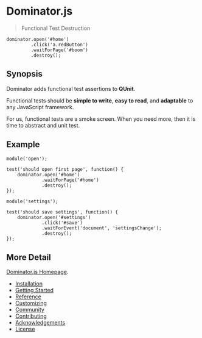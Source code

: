 Dominator.js
============

> Functional Test Destruction

    dominator.open('#home')
             .click('a.redButton')
             .waitForPage('#boom')
             .destroy();

Synopsis
--------

Dominator adds functional test assertions to __QUnit__.

Functional tests should be __simple to write__, __easy to read__, and __adaptable__ to any JavaScript framework.

For us, functional tests are a smoke screen. When you need more, then it is time to abstract and unit test.

Example
-------

    module('open');

    test('should open first page', function() {
        dominator.open('#home')
                 .waitForPage('#home')
                 .destroy();
    });

    module('settings');

    test('should save settings', function() {
        dominator.open('#settings')
                 .click('#save')
                 .waitForEvent('document', 'settingsChange');
                 .destroy();
    });

More Detail
-----------

[Dominator.js Homepage](http://mwbrooks.github.com/dominator.js/).

- [Installation](http://mwbrooks.github.com/dominator.js/#installing)
- [Getting Started](http://mwbrooks.github.com/dominator.js/#getting-started)
- [Reference](http://mwbrooks.github.com/dominator.js/#reference)
- [Customizing](http://mwbrooks.github.com/dominator.js/#customizing)
- [Community](http://mwbrooks.github.com/dominator.js/#community)
- [Contributing](http://mwbrooks.github.com/dominator.js/#contribute)
- [Acknowledgements](http://mwbrooks.github.com/dominator.js/#acknowledgement)
- [License](http://mwbrooks.github.com/dominator.js/#license)
